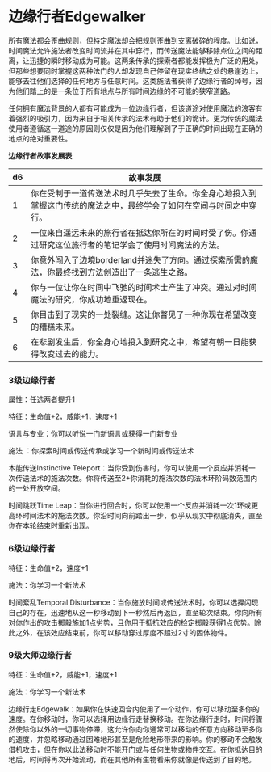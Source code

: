 # 边缘行者Edgewalker

所有魔法都会歪曲规则，但特定魔法却会把规则歪曲到支离破碎的程度。比如说，时间魔法允许施法者改变时间流并在其中穿行，而传送魔法能够移除点位之间的距离，让迅捷的瞬时移动成为可能。这两条传承的探索者都能发挥极为广泛的用处，但那些想要同时掌握这两种法门的人却发现自己停留在现实终结之处的悬崖边上，能够去往他们选择的任何地方与任意时间。这类施法者获得了边缘行者的绰号，因为他们踏上的是一条位于所有地点与所有时间边缘的不可能的狭窄道路。

任何拥有魔法背景的人都有可能成为一位边缘行者，但该道途对使用魔法的浪客有着强烈的吸引力，因为来自于相关传承的法术有助于他们的诡计。更为传统的魔法使用者遵循这一道途的原因则仅仅是因为他们理解到了于正确的时间出现在正确的地点的绝对重要性。

**边缘行者故事发展表**

<table>
<thead>
<tr class="header">
<th>d6</th>
<th>故事发展</th>
</tr>
</thead>
<tbody>
<tr class="odd">
<td>1</td>
<td>你在受制于一道传送法术时几乎失去了生命。你全身心地投入到掌握这门传统的魔法之中，最终学会了如何在空间与时间之中穿行。</td>
</tr>
<tr class="even">
<td>2</td>
<td>一位来自遥远未来的旅行者在抵达你所在的时间时受了伤。你通过研究这位旅行者的笔记学会了使用时间魔法的方法。</td>
</tr>
<tr class="odd">
<td>3</td>
<td>你意外闯入了边境borderland并迷失了方向。通过探索所需的魔法，你最终找到方法创造出了一条逃生之路。</td>
</tr>
<tr class="even">
<td>4</td>
<td>你与一位让你在时间中飞驰的时间术士产生了冲突。通过对时间魔法的研究，你成功地重返现在。</td>
</tr>
<tr class="odd">
<td>5</td>
<td>你目击到了现实的一处裂缝。这让你瞥见了一种你现在希望改变的糟糕未来。</td>
</tr>
<tr class="even">
<td>6</td>
<td>在悲剧发生后，你全身心地投入到研究之中，希望有朝一日能获得改变过去的能力。</td>
</tr>
</tbody>
</table>

### 3级边缘行者

属性：任选两者提升1

特征：生命值+2，威能+1，速度+1

语言与专业：你可以听说一门新语言或获得一门新专业

施法 ：你探索时间或传送传承或学习一个新时间或传送法术

本能传送Instinctive
Teleport：当你受到伤害时，你可以使用一个反应并消耗一次传送法术的施法次数。你将传送至2+你消耗的施法次数的法术环阶码数范围内的一处开放空间。

时间跳跃Time
Leap：当你进行回合时，你可以使用一个反应并消耗一次1环或更高环时间法术的施法次数。你沿时间向前踏出一步，似乎从现实中彻底消失，直至你在本轮结束时重新出现。

### 6级边缘行者

特征：生命值+2，速度+1

施法：你学习一个新法术

时间紊乱Temporal
Disturbance：当你施放时间或传送法术时，你可以选择闪现自己的存在，迅速地从这一秒移动到下一秒然后再返回，直至轮次结束。你向所有对你作出的攻击掷骰施加1点劣势，且你用于抵抗效应的检定掷骰获得1点优势。除此之外，在该效应结束前，你可以移动穿过厚度不超过2寸的固体物件。

### 9级大师边缘行者

特征：生命值+2，威能+1，速度+1

施法：你学习一个新法术

边缘行走Edgewalk：如果你在快速回合内使用了一个动作，你可以移动至多你的速度。在你移动时，你可以选择用边缘行走替换移动。在你边缘行走时，时间将骤然使除你以外的一切事物停滞，这允许你向你通常可以移动的任意方向移动至多你的速度，并忽略移动通过困难地形甚至是危险地形带来的影响。你的移动不会触发借机攻击，但在你以此法移动时不能开门或与任何生物或物件交互。在你抵达目的地后，时间将再次开始流动，而在其他所有生物看来你就像是传送到了目的地。
